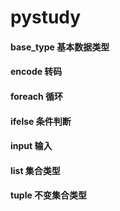 # pystudy

#### base_type   基本数据类型
#### encode      转码
#### foreach     循环
#### ifelse      条件判断
#### input       输入
#### list        集合类型
#### tuple       不变集合类型